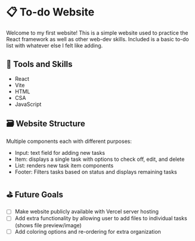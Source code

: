 # 📋 To-do Website

Welcome to my first website! This is a simple website used to practice the React framework as well as other web-dev skills. Included is a basic to-do list with whatever else I felt like adding.  

## 📝 Tools and Skills

- React
- Vite
- HTML
- CSA
- JavaScript

## 🗃️ Website Structure
Multiple components each with different purposes:

- Input: text field for adding new tasks
- Item: displays a single task with options to check off, edit, and delete
- List: renders new task item components
- Footer: Filters tasks based on status and displays remaining tasks

## ⛳️ Future Goals

- [ ] Make website publicly available with Vercel server hosting
- [ ] Add extra functionality by allowing user to add files to individual tasks (shows file preview/image)
- [ ] Add coloring options and re-ordering for extra organization

